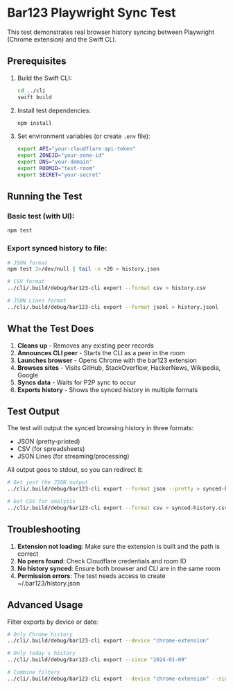 # Bar123 Playwright Sync Test

This test demonstrates real browser history syncing between Playwright (Chrome extension) and the Swift CLI.

## Prerequisites

1. Build the Swift CLI:
   ```bash
   cd ../cli
   swift build
   ```

2. Install test dependencies:
   ```bash
   npm install
   ```

3. Set environment variables (or create `.env` file):
   ```bash
   export API="your-cloudflare-api-token"
   export ZONEID="your-zone-id"
   export DNS="your-domain"
   export ROOMID="test-room"
   export SECRET="your-secret"
   ```

## Running the Test

### Basic test (with UI):
```bash
npm test
```

### Export synced history to file:
```bash
# JSON format
npm test 2>/dev/null | tail -n +20 > history.json

# CSV format
../cli/.build/debug/bar123-cli export --format csv > history.csv

# JSON Lines format
../cli/.build/debug/bar123-cli export --format jsonl > history.jsonl
```

## What the Test Does

1. **Cleans up** - Removes any existing peer records
2. **Announces CLI peer** - Starts the CLI as a peer in the room
3. **Launches browser** - Opens Chrome with the bar123 extension
4. **Browses sites** - Visits GitHub, StackOverflow, HackerNews, Wikipedia, Google
5. **Syncs data** - Waits for P2P sync to occur
6. **Exports history** - Shows the synced history in multiple formats

## Test Output

The test will output the synced browsing history in three formats:
- JSON (pretty-printed)
- CSV (for spreadsheets)
- JSON Lines (for streaming/processing)

All output goes to stdout, so you can redirect it:

```bash
# Get just the JSON output
../cli/.build/debug/bar123-cli export --format json --pretty > synced-history.json

# Get CSV for analysis
../cli/.build/debug/bar123-cli export --format csv > synced-history.csv
```

## Troubleshooting

1. **Extension not loading**: Make sure the extension is built and the path is correct
2. **No peers found**: Check Cloudflare credentials and room ID
3. **No history synced**: Ensure both browser and CLI are in the same room
4. **Permission errors**: The test needs access to create ~/.bar123/history.json

## Advanced Usage

Filter exports by device or date:
```bash
# Only Chrome history
../cli/.build/debug/bar123-cli export --device "chrome-extension"

# Only today's history
../cli/.build/debug/bar123-cli export --since "2024-01-09"

# Combine filters
../cli/.build/debug/bar123-cli export --device "chrome-extension" --since "2024-01-09" --format csv
```